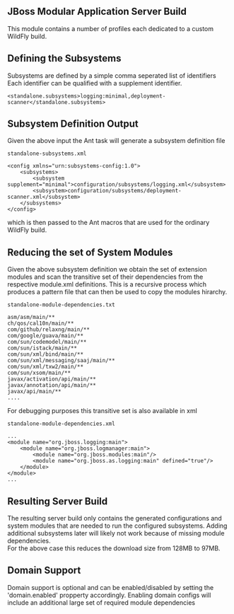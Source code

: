 JBoss Modular Application Server Build
--------------------------------------

This module contains a number of profiles each dedicated to a custom WildFly build.

Defining the Subsystems
-----------------------

Subsystems are defined by a simple comma seperated list of identifiers
Each identifier can be qualified with a supplement identifier.

	<standalone.subsystems>logging:minimal,deployment-scanner</standalone.subsystems>
	
Subsystem Definition Output
---------------------------

Given the above input the Ant task will generate a subsystem definition file

	standalone-subsystems.xml
	
	<config xmlns="urn:subsystems-config:1.0">
	    <subsystems>
	        <subsystem supplement="minimal">configuration/subsystems/logging.xml</subsystem>
	        <subsystem>configuration/subsystems/deployment-scanner.xml</subsystem>
	    </subsystems>
	</config>

which is then passed to the Ant macros that are used for the ordinary WildFly build.

Reducing the set of System Modules
----------------------------------

Given the above subsystem definition we obtain the set of extension modules and scan the transitive set of their dependencies 
from the respective module.xml definitions. This is a recursive process which produces a pattern file that can then be used to copy 
the modules hirarchy.

	standalone-module-dependencies.txt
	
	asm/asm/main/**
	ch/qos/cal10n/main/**
	com/github/relaxng/main/**
	com/google/guava/main/**
	com/sun/codemodel/main/**
	com/sun/istack/main/**
	com/sun/xml/bind/main/**
	com/sun/xml/messaging/saaj/main/**
	com/sun/xml/txw2/main/**
	com/sun/xsom/main/**
	javax/activation/api/main/**
	javax/annotation/api/main/**
	javax/api/main/**
	....
	
For debugging purposes this transitive set is also available in xml

	standalone-module-dependencies.xml
	
	...
    <module name="org.jboss.logging:main">
        <module name="org.jboss.logmanager:main">
            <module name="org.jboss.modules:main"/>
            <module name="org.jboss.as.logging:main" defined="true"/>
        </module>
    </module>
    ...
    
Resulting Server Build
----------------------

The resulting server build only contains the generated configurations and system modules that are needed to run the configured subsystems. 
Adding additional subsystems later will likely not work because of missing module dependencies.  
For the above case this reduces the download size from 128MB to 97MB. 

Domain Support
--------------

Domain support is optional and can be enabled/disabled by setting the 'domain.enabled' propperty accordingly. 
Enabling domain configs will include an additional large set of required module dependencies  
